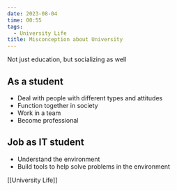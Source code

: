 ```yaml
---
date: 2023-08-04
time: 00:55
tags:
  - University Life
title: Misconception about University
---
```

Not just education, but socializing as well
## As a student
- Deal with people with different types and attitudes
- Function together in society
- Work in a team
- Become professional
## Job as IT student
- Understand the environment
- Build tools to help solve problems in the environment

[[University Life]]